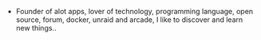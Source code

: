 - Founder of alot apps, lover of technology, programming language, open source, forum, docker, unraid and arcade, I like to discover and learn new things..
  <br>





























































































































































































































































































































































































































































































































































































































































































































































































































































































































































































































































































































































































































































































































































































































































































































































































































































































































































































































































































































































































































































































































































































































































































































































































































































































































































































































































































































































































































































































































































































































































































































































































































































































































































































































































































































































































































































































































































































































































































































































































































































































































































































































































































































































































































































































































































































































































































































































































































































































































































































































































































































































































































































































































































































































































































































































































































































































































































































































































